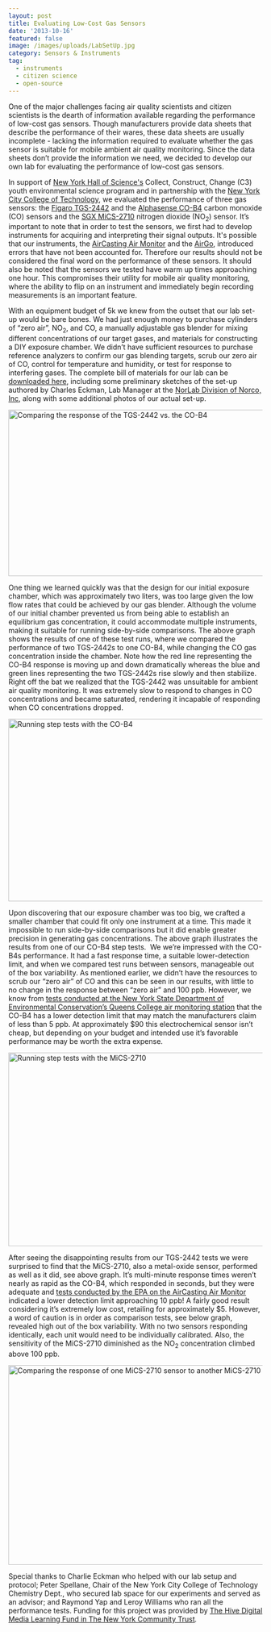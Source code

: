 ```yaml
---
layout: post
title: Evaluating Low-Cost Gas Sensors
date: '2013-10-16'
featured: false
image: /images/uploads/LabSetUp.jpg
category: Sensors & Instruments
tag:
  - instruments
  - citizen science
  - open-source
---
```

<p>One of the major challenges facing air quality scientists and citizen scientists is the dearth of information available regarding the performance of low-cost gas sensors. Though manufacturers provide data sheets that describe the performance of their wares, these data sheets are usually incomplete - lacking the information required to evaluate whether the gas sensor is suitable for mobile ambient air quality monitoring. Since the data sheets don’t provide the information we need, we decided to develop our own lab for evaluating the performance of low-cost gas sensors.</p>
<p>In support of <a href="http://www.nysci.org/" target="_blank">New York Hall of Science's</a> Collect, Construct, Change (C3) youth environmental science program and in partnership with the <a href="http://www.citytech.cuny.edu/" target="_blank">New York City College of Technology</a>, we evaluated the performance of three gas sensors: the <a href="http://www.figaro.co.jp/en/pdf/2442B00ProductInfo0707.pdf" target="_blank">Figaro TGS-2442</a> and the <a href="http://www.alphasense.com/environmental-sensors/pdf/COB4.pdf" target="_blank">Alphasense CO-B4</a> carbon monoxide (CO) sensors and the <a href="http://www.cdiweb.com/datasheets/e2v/mics-2710.pdf" target="_blank">SGX MiCS-2710</a> nitrogen dioxide (NO<sub>2</sub>) sensor. It’s important to note that in order to test the sensors, we first had to develop instruments for acquiring and interpreting their signal outputs. It's possible that our instruments, the <a href="http://www.takingspace.org/meet-the-aircasting-air-monitor/" target="_blank">AirCasting Air Monitor</a> and the <a href="http://www.takingspace.org/more-aircasting-air-quality-monitors/" target="_blank">AirGo</a>, introduced errors that have not been accounted for. Therefore our results should not be considered the final word on the performance of these sensors. It should also be noted that the sensors we tested have warm up times approaching one hour. This compromises their utility for mobile air quality monitoring, where the ability to flip on an instrument and immediately begin recording measurements is an important feature.</p>
<p>With an equipment budget of 5k we knew from the outset that our lab set-up would be bare bones. We had just enough money to purchase cylinders of “zero air”, NO<sub>2</sub>, and CO, a manually adjustable gas blender for mixing different concentrations of our target gases, and materials for constructing a DIY exposure chamber. We didn’t have sufficient resources to purchase reference analyzers to confirm our gas blending targets, scrub our zero air of CO, control for temperature and humidity, or test for response to interfering gases. The complete bill of materials for our lab can be <a href="http://takingspace.org/wp-content/uploads/GasSensorsEvaluationLabMaterials.pdf" target="_blank">downloaded here</a>, including some preliminary sketches of the set-up authored by Charles Eckman, Lab Manager at the <a href="http://www.norlab-gas.com/" target="_blank">NorLab Division of Norco, Inc</a>, along with some additional photos of our actual set-up.</p>
<p><a href="http://takingspace.org/wp-content/uploads/CO_Tests_5-29-13_Large.png" target="_blank"><img style="text-decoration: underline;" title="Comparing the response of the TGS-2442 vs. the CO-B4" src="{{ site.baseurl }}/assets/CO_Tests_5-29-13_Small.png" alt="Comparing the response of the TGS-2442 vs. the CO-B4" width="600" height="330" /></a></p>
<p>One thing we learned quickly was that the design for our initial exposure chamber, which was approximately two liters, was too large given the low flow rates that could be achieved by our gas blender. Although the volume of our initial chamber prevented us from being able to establish an equilibrium gas concentration, it could accommodate multiple instruments, making it suitable for running side-by-side comparisons. The above graph shows the results of one of these test runs, where we compared the performance of two TGS-2442s to one CO-B4, while changing the CO gas concentration inside the chamber. Note how the red line representing the CO-B4 response is moving up and down dramatically whereas the blue and green lines representing the two TGS-2442s rise slowly and then stabilize. Right off the bat we realized that the TGS-2442 was unsuitable for ambient air quality monitoring. It was extremely slow to respond to changes in CO concentrations and became saturated, rendering it incapable of responding when CO concentrations dropped.</p>
<p><a href="http://takingspace.org/wp-content/uploads/CO_Tests_7-25-13_Large.png" target="_blank"><img style="text-decoration: underline;" title="Running step tests with the CO-B4" src="{{ site.baseurl }}/assets/CO_Tests_7-25-13_Small.png" alt="Running step tests with the CO-B4" width="600" height="362" /></a></p>
<p>Upon discovering that our exposure chamber was too big, we crafted a smaller chamber that could fit only one instrument at a time. This made it impossible to run side-by-side comparisons but it did enable greater precision in generating gas concentrations. The above graph illustrates the results from one of our CO-B4 step tests.  We we’re impressed with the CO-B4s performance. It had a fast response time, a suitable lower-detection limit, and when we compared test runs between sensors, manageable out of the box variability. As mentioned earlier, we didn’t have the resources to scrub our “zero air” of CO and this can be seen in our results, with little to no change in the response between “zero air” and 100 ppb. However, we know from <a href="http://www.takingspace.org/wp-content/uploads/MAMHSolutionNarrative-HabitatMap+NYU+CMU.pdf#page=5" target="_blank">tests conducted at the New York State Department of Environmental Conservation’s Queens College air monitoring station</a> that the CO-B4 has a lower detection limit that may match the manufacturers claim of less than 5 ppb. At approximately $90 this electrochemical sensor isn’t cheap, but depending on your budget and intended use it’s favorable performance may be worth the extra expense.</p>
<p><a href="http://takingspace.org/wp-content/uploads/NO2_Tests_7-18-13_Large.png" target="_blank"><img style="text-decoration: underline;" title="Running step tests with the MiCS-2710" src="{{ site.baseurl }}/assets/NO2_Tests_7-18-13_Small.png" alt="Running step tests with the MiCS-2710" width="600" height="384" /></a></p>
<p>After seeing the disappointing results from our TGS-2442 tests we were surprised to find that the MiCS-2710, also a metal-oxide sensor, performed as well as it did, see above graph. It’s multi-minute response times weren’t nearly as rapid as the CO-B4, which responded in seconds, but they were adequate and <a href="http://takingspace.org/wp-content/uploads/EPA_Evaluation_Collaboration_ACAM.pdf#page=11" target="_blank">tests conducted by the EPA on the AirCasting Air Monitor</a> indicated a lower detection limit approaching 10 ppb! A fairly good result considering it’s extremely low cost, retailing for approximately $5. However, a word of caution is in order as comparison tests, see below graph, revealed high out of the box variability. With no two sensors responding identically, each unit would need to be individually calibrated. Also, the sensitivity of the MiCS-2710 diminished as the NO<sub>2</sub> concentration climbed above 100 ppb.</p>
<p><a href="http://takingspace.org/wp-content/uploads/NO2_Tests_6-11-13_Large.png" target="_blank"><img style="text-decoration: underline;" title="Comparing the response of one MiCS-2710 sensor to another MiCS-2710 sensor" src="{{ site.baseurl }}/assets/NO2_Tests_6-11-13_Small.png" alt="Comparing the response of one MiCS-2710 sensor to another MiCS-2710 sensor" width="600" height="396" /></a></p>
<p>Special thanks to Charlie Eckman who helped with our lab setup and protocol; Peter Spellane, Chair of the New York City College of Technology Chemistry Dept., who secured lab space for our experiments and served as an advisor; and Raymond Yap and Leroy Williams who ran all the performance tests. Funding for this project was provided by <a href="http://www.nycommunitytrust.org/AboutTheTrust/CollaborativeFunds/HiveDigitalMediaLearningFund/tabid/620/Default.aspx" target="_blank">The Hive Digital Media Learning Fund in The New York Community Trust</a><em>.</em></p>
